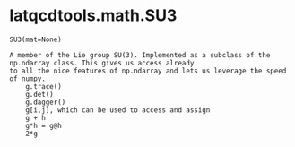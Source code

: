 latqcdtools.math.SU3
=============

`SU3(mat=None)`
 
    A member of the Lie group SU(3). Implemented as a subclass of the np.ndarray class. This gives us access already
    to all the nice features of np.ndarray and lets us leverage the speed of numpy.
        g.trace()
        g.det()
        g.dagger()
        g[i,j], which can be used to access and assign
        g + h
        g*h = g@h
        2*g
    
